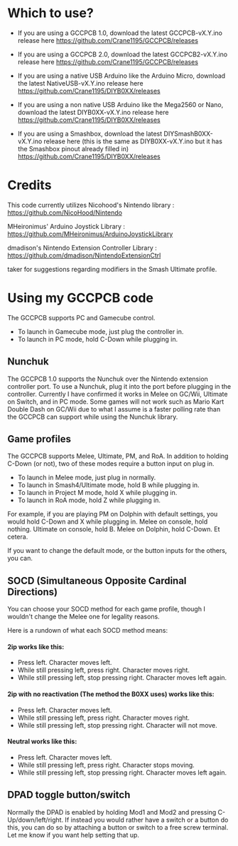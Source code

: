 # Which to use?
* If you are using a GCCPCB 1.0, download the latest GCCPCB-vX.Y.ino release here https://github.com/Crane1195/GCCPCB/releases

* If you are using a GCCPCB 2.0, download the latest GCCPCB2-vX.Y.ino release here https://github.com/Crane1195/GCCPCB/releases

* If you are using a native USB Arduino like the Arduino Micro, download the latest NativeUSB-vX.Y.ino release here https://github.com/Crane1195/DIYB0XX/releases

* If you are using a non native USB Arduino like the Mega2560 or Nano, download the latest DIYB0XX-vX.Y.ino release here https://github.com/Crane1195/DIYB0XX/releases

* If you are using a Smashbox, download the latest DIYSmashB0XX-vX.Y.ino release here (this is the same as DIYB0XX-vX.Y.ino but it has the Smashbox pinout already filled in) https://github.com/Crane1195/DIYB0XX/releases


# Credits

This code currently utilizes Nicohood's Nintendo library : https://github.com/NicoHood/Nintendo

MHeironimus' Arduino Joystick Library : https://github.com/MHeironimus/ArduinoJoystickLibrary

dmadison's Nintendo Extension Controller Library : https://github.com/dmadison/NintendoExtensionCtrl

taker for suggestions regarding modifiers in the Smash Ultimate profile.

# Using my GCCPCB code

The GCCPCB supports PC and Gamecube control.

* To launch in Gamecube mode, just plug the controller in.
* To launch in PC mode, hold C-Down while plugging in.

## Nunchuk

The GCCPCB 1.0 supports the Nunchuk over the Nintendo extension controller port. To use a Nunchuk, plug it into the port before plugging in the controller. Currently I have confirmed it works in Melee on GC/Wii, Ultimate on Switch, and in PC mode. Some games will not work such as Mario Kart Double Dash on GC/Wii due to what I assume is a faster polling rate than the GCCPCB can support while using the Nunchuk library. 

## Game profiles

The GCCPCB supports Melee, Ultimate, PM, and RoA. In addition to holding C-Down (or not), two of these modes require a button input on plug in.

*  To launch in Melee mode, just plug in normally.
*  To launch in Smash4/Ultimate mode, hold B while plugging in.
*  To launch in Project M mode, hold X while plugging in.
*  To launch in RoA mode, hold Z while plugging in.

For example, if you are playing PM on Dolphin with default settings, you would hold C-Down and X while plugging in. Melee on console, hold nothing. Ultimate on console, hold B. Melee on Dolphin, hold C-Down. Et cetera.

If you want to change the default mode, or the button inputs for the others, you can.

## SOCD (Simultaneous Opposite Cardinal Directions)

You can choose your SOCD method for each game profile, though I wouldn't change the Melee one for legality reasons.

Here is a rundown of what each SOCD method means:

#### 2ip works like this:
* Press left. Character moves left.
* While still pressing left, press right. Character moves right.
* While still pressing left, stop pressing right. Character moves left again.

#### 2ip with no reactivation (The method the B0XX uses) works like this:
* Press left. Character moves left.
* While still pressing left, press right. Character moves right.
* While still pressing left, stop pressing right. Character will not move.

#### Neutral works like this:
* Press left. Character moves left.
* While still pressing left, press right. Character stops moving.
* While still pressing left, stop pressing right. Character moves left again.

## DPAD toggle button/switch
Normally the DPAD is enabled by holding Mod1 and Mod2 and pressing C-Up/down/left/right. If instead you would rather have a switch or a button do this, you can do so by attaching a button or switch to a free screw terminal. Let me know if you want help setting that up.
